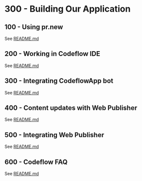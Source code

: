 # 300 - Building Our Application

## 100 - Using pr.new

See [README.md](./100/README.md)

## 200 - Working in Codeflow IDE

See [README.md](./200/README.md)

## 300 - Integrating CodeflowApp bot

See [README.md](./300/README.md)

## 400 - Content updates with Web Publisher

See [README.md](./400/README.md)

## 500 - Integrating Web Publisher

See [README.md](./500/README.md)

## 600 - Codeflow FAQ

See [README.md](./600/README.md)
